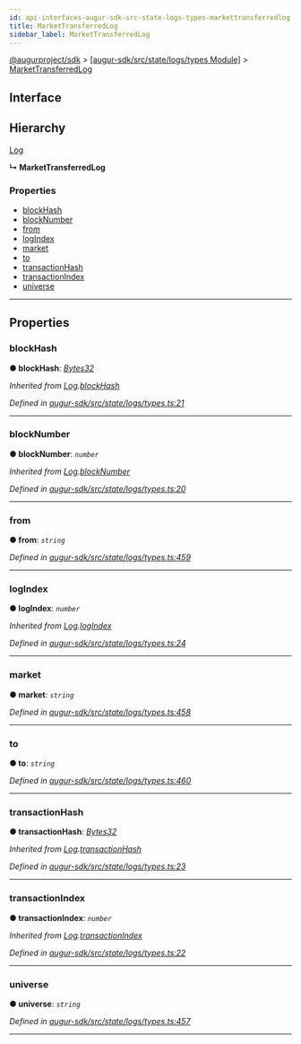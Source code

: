 ```yaml
---
id: api-interfaces-augur-sdk-src-state-logs-types-markettransferredlog
title: MarketTransferredLog
sidebar_label: MarketTransferredLog
---
```


[@augurproject/sdk](api-readme.md) > [[augur-sdk/src/state/logs/types Module]](api-modules-augur-sdk-src-state-logs-types-module.md) > [MarketTransferredLog](api-interfaces-augur-sdk-src-state-logs-types-markettransferredlog.md)

## Interface

## Hierarchy

 [Log](api-interfaces-augur-sdk-src-state-logs-types-log.md)

**↳ MarketTransferredLog**

### Properties

* [blockHash](api-interfaces-augur-sdk-src-state-logs-types-markettransferredlog.md#blockhash)
* [blockNumber](api-interfaces-augur-sdk-src-state-logs-types-markettransferredlog.md#blocknumber)
* [from](api-interfaces-augur-sdk-src-state-logs-types-markettransferredlog.md#from)
* [logIndex](api-interfaces-augur-sdk-src-state-logs-types-markettransferredlog.md#logindex)
* [market](api-interfaces-augur-sdk-src-state-logs-types-markettransferredlog.md#market)
* [to](api-interfaces-augur-sdk-src-state-logs-types-markettransferredlog.md#to)
* [transactionHash](api-interfaces-augur-sdk-src-state-logs-types-markettransferredlog.md#transactionhash)
* [transactionIndex](api-interfaces-augur-sdk-src-state-logs-types-markettransferredlog.md#transactionindex)
* [universe](api-interfaces-augur-sdk-src-state-logs-types-markettransferredlog.md#universe)

---

## Properties

<a id="blockhash"></a>

###  blockHash

**● blockHash**: *[Bytes32](api-modules-augur-sdk-src-state-logs-types-module.md#bytes32)*

*Inherited from [Log](api-interfaces-augur-sdk-src-state-logs-types-log.md).[blockHash](api-interfaces-augur-sdk-src-state-logs-types-log.md#blockhash)*

*Defined in [augur-sdk/src/state/logs/types.ts:21](https://github.com/AugurProject/augur/blob/304ca83772/packages/augur-sdk/src/state/logs/types.ts#L21)*

___
<a id="blocknumber"></a>

###  blockNumber

**● blockNumber**: *`number`*

*Inherited from [Log](api-interfaces-augur-sdk-src-state-logs-types-log.md).[blockNumber](api-interfaces-augur-sdk-src-state-logs-types-log.md#blocknumber)*

*Defined in [augur-sdk/src/state/logs/types.ts:20](https://github.com/AugurProject/augur/blob/304ca83772/packages/augur-sdk/src/state/logs/types.ts#L20)*

___
<a id="from"></a>

###  from

**● from**: *`string`*

*Defined in [augur-sdk/src/state/logs/types.ts:459](https://github.com/AugurProject/augur/blob/304ca83772/packages/augur-sdk/src/state/logs/types.ts#L459)*

___
<a id="logindex"></a>

###  logIndex

**● logIndex**: *`number`*

*Inherited from [Log](api-interfaces-augur-sdk-src-state-logs-types-log.md).[logIndex](api-interfaces-augur-sdk-src-state-logs-types-log.md#logindex)*

*Defined in [augur-sdk/src/state/logs/types.ts:24](https://github.com/AugurProject/augur/blob/304ca83772/packages/augur-sdk/src/state/logs/types.ts#L24)*

___
<a id="market"></a>

###  market

**● market**: *`string`*

*Defined in [augur-sdk/src/state/logs/types.ts:458](https://github.com/AugurProject/augur/blob/304ca83772/packages/augur-sdk/src/state/logs/types.ts#L458)*

___
<a id="to"></a>

###  to

**● to**: *`string`*

*Defined in [augur-sdk/src/state/logs/types.ts:460](https://github.com/AugurProject/augur/blob/304ca83772/packages/augur-sdk/src/state/logs/types.ts#L460)*

___
<a id="transactionhash"></a>

###  transactionHash

**● transactionHash**: *[Bytes32](api-modules-augur-sdk-src-state-logs-types-module.md#bytes32)*

*Inherited from [Log](api-interfaces-augur-sdk-src-state-logs-types-log.md).[transactionHash](api-interfaces-augur-sdk-src-state-logs-types-log.md#transactionhash)*

*Defined in [augur-sdk/src/state/logs/types.ts:23](https://github.com/AugurProject/augur/blob/304ca83772/packages/augur-sdk/src/state/logs/types.ts#L23)*

___
<a id="transactionindex"></a>

###  transactionIndex

**● transactionIndex**: *`number`*

*Inherited from [Log](api-interfaces-augur-sdk-src-state-logs-types-log.md).[transactionIndex](api-interfaces-augur-sdk-src-state-logs-types-log.md#transactionindex)*

*Defined in [augur-sdk/src/state/logs/types.ts:22](https://github.com/AugurProject/augur/blob/304ca83772/packages/augur-sdk/src/state/logs/types.ts#L22)*

___
<a id="universe"></a>

###  universe

**● universe**: *`string`*

*Defined in [augur-sdk/src/state/logs/types.ts:457](https://github.com/AugurProject/augur/blob/304ca83772/packages/augur-sdk/src/state/logs/types.ts#L457)*

___

